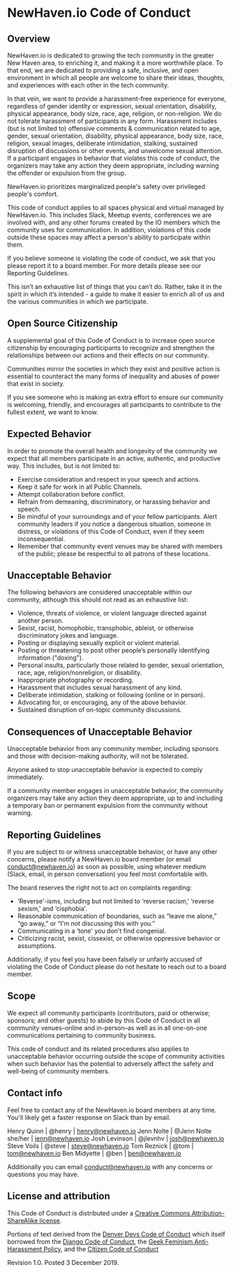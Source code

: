 # NewHaven.io Code of Conduct

## Overview

NewHaven.io is dedicated to growing the tech community in the greater New Haven area, to enriching it, and making it a more worthwhile place. To that end, we are dedicated to providing a safe, inclusive, and open environment in which all people are welcome to share their ideas, thoughts, and experiences with each other in the tech community. 

In that vein, we want to provide a harassment-free experience for everyone, regardless of gender identity or expression, sexual orientation, disability, physical appearance, body size, race, age, religion, or non-religion. We do not tolerate harassment of participants in any form. Harassment includes (but is not limited to) offensive comments & communication related to age, gender, sexual orientation, disability, physical appearance, body size, race, religion, sexual images, deliberate intimidation, stalking, sustained disruption of discussions or other events, and unwelcome sexual attention. If a participant engages in behavior that violates this code of conduct, the organizers may take any action they deem appropriate, including warning the offender or expulsion from the group.

NewHaven.io prioritizes marginalized people's safety over privileged people's comfort.

This code of conduct applies to all spaces physical and virtual managed by NewHaven.io. This includes Slack, Meetup events, conferences we are involved with, and any other forums created by the IO members which the community uses for communication. In addition, violations of this code outside these spaces may affect a person's ability to participate within them.

If you believe someone is violating the code of conduct, we ask that you please report it to a board member. For more details please see our Reporting Guidelines.

This isn’t an exhaustive list of things that you can’t do. Rather, take it in the spirit in which it’s intended - a guide to make it easier to enrich all of us and the various communities in which we participate.

## Open Source Citizenship

A supplemental goal of this Code of Conduct is to increase open source citizenship by encouraging participants to recognize and strengthen the relationships between our actions and their effects on our community.

Communities mirror the societies in which they exist and positive action is essential to counteract the many forms of inequality and abuses of power that exist in society.

If you see someone who is making an extra effort to ensure our community is welcoming, friendly, and encourages all participants to contribute to the fullest extent, we want to know.

## Expected Behavior

In order to promote the overall health and longevity of the community we expect that all members participate in an active, authentic, and productive way. This includes, but is not limited to:

* Exercise consideration and respect in your speech and actions.
* Keep it safe for work in all Public Channels.
* Attempt collaboration before conflict.
* Refrain from demeaning, discriminatory, or harassing behavior and speech.
* Be mindful of your surroundings and of your fellow participants. Alert community leaders if you notice a dangerous situation, someone in distress, or violations of this Code of Conduct, even if they seem inconsequential.
* Remember that community event venues may be shared with members of the public; please be respectful to all patrons of these locations.

## Unacceptable Behavior

The following behaviors are considered unacceptable within our community, although this should not read as an exhaustive list:

* Violence, threats of violence, or violent language directed against another person.
* Sexist, racist, homophobic, transphobic, ableist, or otherwise discriminatory jokes and language.
* Posting or displaying sexually explicit or violent material.
* Posting or threatening to post other people’s personally identifying information ("doxing").
* Personal insults, particularly those related to gender, sexual orientation, race, age, religion/nonreligion, or disability.
* Inappropriate photography or recording.
* Harassment that includes sexual harassment of any kind.
* Deliberate intimidation, stalking or following (online or in person).
* Advocating for, or encouraging, any of the above behavior.
* Sustained disruption of on-topic community discussions.

## Consequences of Unacceptable Behavior

Unacceptable behavior from any community member, including sponsors and those with decision-making authority, will not be tolerated.

Anyone asked to stop unacceptable behavior is expected to comply immediately.

If a community member engages in unacceptable behavior, the community organizers may take any action they deem appropriate, up to and including a temporary ban or permanent expulsion from the community without warning.

## Reporting Guidelines

If you are subject to or witness unacceptable behavior, or have any other concerns, please notify a NewHaven.io board member (or email conduct@newhaven.io) as soon as possible, using whatever medium (Slack, email, in person conversation) you feel most comfortable with.


The board reserves the right not to act on complaints regarding:
* ‘Reverse'-isms, including but not limited to ‘reverse racism,' ‘reverse sexism,' and ‘cisphobia'.
* Reasonable communication of boundaries, such as “leave me alone,” “go away,” or “I'm not discussing this with you.”
* Communicating in a ‘tone' you don't find congenial.
* Criticizing racist, sexist, cissexist, or otherwise oppressive behavior or assumptions.

Additionally, if you feel you have been falsely or unfairly accused of violating the Code of Conduct please do not hesitate to reach out to a board member.

## Scope

We expect all community participants (contributors, paid or otherwise; sponsors; and other guests) to abide by this Code of Conduct in all community venues–online and in-person–as well as in all one-on-one communications pertaining to community business.

This code of conduct and its related procedures also applies to unacceptable behavior occurring outside the scope of community activities when such behavior has the potential to adversely affect the safety and well-being of community members.

## Contact info

Feel free to contact any of the NewHaven.io board members at any time. You'll likely get a faster response on Slack than by email.

Henry Quinn | @henry | henry@newhaven.io
Jenn Nolte | @Jenn Nolte she/her | jenn@newhaven.io
Josh Levinson | @jlevnhv | josh@newhaven.io
Steve Voils | @steve | steve@newhaven.io
Tom Reznick | @tom | tom@newhaven.io
Ben Midyette | @ben | ben@newhaven.io

Additionally you can email conduct@newhaven.io with any concerns or questions you may have.

## License and attribution

This Code of Conduct is distributed under a [Creative Commons Attribution-ShareAlike license](http://creativecommons.org/licenses/by-sa/3.0/).

Portions of text derived from the [Denver Devs Code of Conduct](https://denverdevs.com/resources/code-of-conduct/) which itself borrowed from the [Django Code of Conduct](https://www.djangoproject.com/conduct/), the [Geek Feminism Anti-Harassment Policy](http://geekfeminism.wikia.com/wiki/Conference_anti-harassment/Policy), and the [Citizen Code of Conduct](http://citizencodeofconduct.org/)

Revision 1.0. Posted 3 December 2019.
